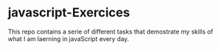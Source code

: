 # javascript-Exercices
This repo contains a serie of different tasks that demostrate my skills of what I am laerning in javaScript every day. 

